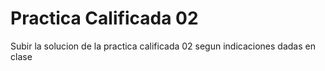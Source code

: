 # Practica Calificada 02

Subir la solucion de la practica calificada 02 segun indicaciones dadas en clase

